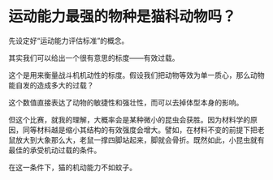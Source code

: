 # 运动能力最强的物种是猫科动物吗？

先设定好“运动能力评估标准”的概念。

其实我们可以给出一个很有意思的标度——有效过载。

这个是用来衡量战斗机机动性的标度。假设我们把动物等效为单一质心，那么动物能自发的造成多大的过载？

这个数值直接表达了动物的敏捷性和强壮性，而可以去掉体型本身的影响。

但这个比赛，就我的理解，大概率会是某种微小的昆虫会获胜。因为材料学的原因，同等材料越是缩小其结构的有效强度会增大。譬如，在材料不变的前提下把老鼠放大到大象那么大，老鼠一撑四脚站起来，脚就会骨折。既然如此，小昆虫就有最佳的承受机动过载的条件。

在这一条件下，猫的机动能力不如蚊子。



